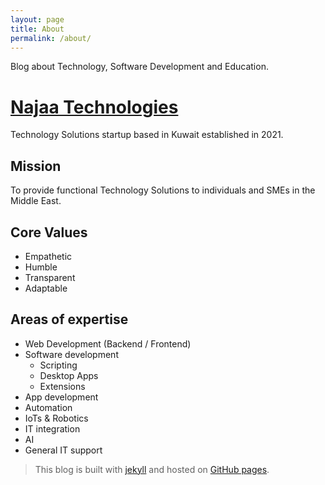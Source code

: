 ```yaml
---
layout: page
title: About
permalink: /about/
---
```


Blog about Technology, Software Development and Education.

# [Najaa Technologies](https://github.com/najaatech)

Technology Solutions startup based in Kuwait established in 2021.

## Mission

To provide functional Technology Solutions to individuals and SMEs in the Middle East.

## Core Values

-   Empathetic
-   Humble
-   Transparent
-   Adaptable

## Areas of expertise

-   Web Development (Backend / Frontend)
-   Software development
    -   Scripting
    -   Desktop Apps
    -   Extensions
-   App development
-   Automation
-   IoTs & Robotics
-   IT integration
-   AI
-   General IT support

> This blog is built with [jekyll](https://github.com/jekyll/jekyll) and hosted on [GitHub pages](https://docs.github.com/en/pages).
